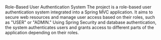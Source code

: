 Role-Based User Authentication System
The project is a role-based user authentication system integrated into a Spring MVC application. It aims to secure web resources and manage user access based on their roles, such as "USER" or "ADMIN." 
Using Spring Security and database authentication, the system authenticates users and grants access to different parts of the application depending on their roles.
